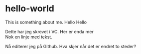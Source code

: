 # hello-world
This is something about me. Hello Hello

Dette har jeg skrevet i VC. Her er enda mer  
Nok en linje med tekst.

Nå editerer jeg på Github. Hva skjer når det er endret to steder?
